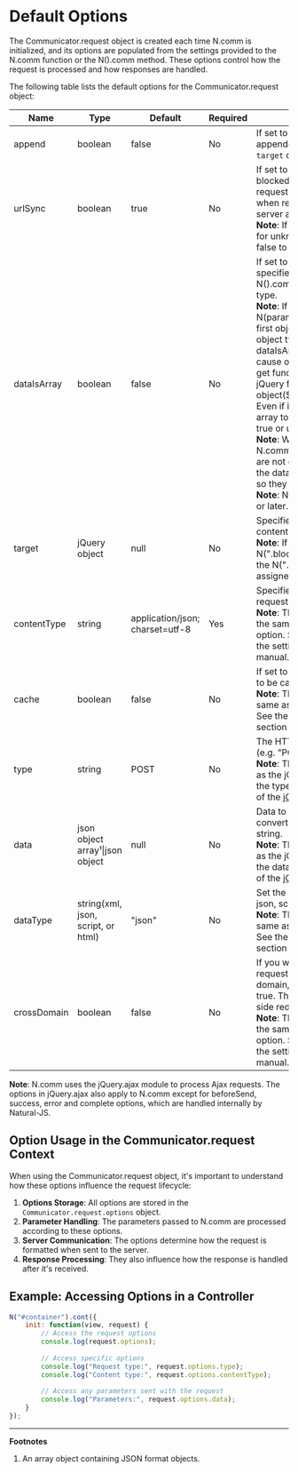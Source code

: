 # Default Options

The Communicator.request object is created each time N.comm is initialized, and its options are populated from the settings provided to the N.comm function or the N().comm method. These options control how the request is processed and how responses are handled.

The following table lists the default options for the Communicator.request object:

| Name | Type | Default | Required | Description |
|------|------|---------|----------|-------------|
| append | boolean | false | No | If set to `true`, the loaded page will be appended to the element specified by the `target` option rather than overwritten. |
| urlSync | boolean | true | No | If set to false, the response will not be blocked even if location.href when requesting to the server and location.href when receiving a response from the server are different. <br>**Note**: If the server response is blocked for unknown reasons, set this option to false to test. |
| dataIsArray | boolean | false | No | If set to true, the parameter object specified as an argument of N function in N().comm can be specified as an array type.<br>**Note**: If Communicator is used as N(params).comm(url).submit();, only the first object in the array is sent when the object type of params is array and the dataIsArray option is set to false. The cause of this problem is that if you call get function after setting the argument of jQuery function to array(jQuery([{}])) or object($({})), both return array ([{}]). Even if inconvenient, when sending an array to the server, set dataIsArray to true or use an object in an array.<br>**Note**: When Communicator is used as N.comm(params, url).submit();, params are not created as jQuery objects even if the dataIsArray option is not set to true, so they are sent as an array type.<br>**Note**: Natural-ARCHITECTURE v0.8.1.4 or later. |
| target | jQuery object | null | No | Specifies the element to insert HTML content.<br>**Note**: If Communicator is used as N(".block").comm("page.html").submit();, the N(".block") element object is assigned as the target attribute value. |
| contentType | string | application/json; charset=utf-8 | Yes | Specifies the contentType for server requests.<br>**Note**: The contentType option remains the same as the jQuery.ajax function option. See the contentType property in the settings section of the [jQuery.ajax](http://api.jquery.com/jquery.ajax/) manual. |
| cache | boolean | false | No | If set to true, it will force requested pages to be cached by the browser.<br>**Note**: The cache option remains the same as the jQuery.ajax function option. See the cache property in the settings section of the [jQuery.ajax](http://api.jquery.com/jquery.ajax/) manual. |
| type | string | POST | No | The HTTP method to use for the request (e.g. "POST", "GET", "PUT").<br>**Note**: The type option remains the same as the jQuery.ajax function option. See the type property in the settings section of the [jQuery.ajax](http://api.jquery.com/jquery.ajax/) manual. |
| data | json object array¹\|json object | null | No | Data to be sent to the server. It is converted to a string, if not already a string.<br>**Note**: The data option remains the same as the jQuery.ajax function option. See the data property in the settings section of the [jQuery.ajax](http://api.jquery.com/jquery.ajax/) manual. |
| dataType | string(xml, json, script, or html) | "json" | No | Set the server response data type(xml, json, script, or html).<br>**Note**: The dataType option remains the same as the jQuery.ajax function option. See the dataType property in the settings section of the [jQuery.ajax](http://api.jquery.com/jquery.ajax/) manual. |
| crossDomain | boolean | false | No | If you wish to force a crossDomain request(such as JSONP) on the same domain, set the value of crossDomain to true. This allows, for example, server-side redirection to another domain.<br>**Note**: The crossDomain option remains the same as the jQuery.ajax function option. See the crossDomain property in the settings section of the [jQuery.ajax](http://api.jquery.com/jquery.ajax/) manual. |

**Note**: N.comm uses the jQuery.ajax module to process Ajax requests. The options in jQuery.ajax also apply to N.comm except for beforeSend, success, error and complete options, which are handled internally by Natural-JS.

## Option Usage in the Communicator.request Context

When using the Communicator.request object, it's important to understand how these options influence the request lifecycle:

1. **Options Storage**: All options are stored in the `Communicator.request.options` object.
2. **Parameter Handling**: The parameters passed to N.comm are processed according to these options.
3. **Server Communication**: The options determine how the request is formatted when sent to the server.
4. **Response Processing**: They also influence how the response is handled after it's received.

## Example: Accessing Options in a Controller

```javascript
N("#container").cont({
    init: function(view, request) {
        // Access the request options
        console.log(request.options);
        
        // Access specific options
        console.log("Request type:", request.options.type);
        console.log("Content type:", request.options.contentType);
        
        // Access any parameters sent with the request
        console.log("Parameters:", request.options.data);
    }
});
```

---

**Footnotes**

1. An array object containing JSON format objects.
